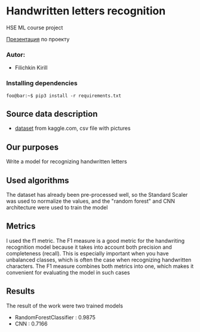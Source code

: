 #  Handwritten letters recognition
HSE ML course project

[Презентация](https://docs.google.com/presentation/d/1_aIhxWSQumb78REf4R8cmY15M6yjEAcA5Mjs5CtLui8/edit#slide=id.p) по проекту

### Autor:
- Filichkin Kirill


### Installing dependencies
```console
foo@bar:~$ pip3 install -r requirements.txt
```

##  Source data description
- [dataset](https://www.kaggle.com/datasets/sachinpatel21/az-handwritten-alphabets-in-csv-format) from kaggle.com, csv file with pictures

## Our purposes
Write a model for recognizing handwritten letters

## Used algorithms

The dataset has already been pre-processed well, so the Standard Scaler was used to normalize the values, and the "random forest" and CNN architecture were used to train the model

## Metrics

I used the f1 metric. The F1 measure is a good metric for the handwriting recognition model because it takes into account both precision and completeness (recall). This is especially important when you have unbalanced classes, which is often the case when recognizing handwritten characters. The F1 measure combines both metrics into one, which makes it convenient for evaluating the model in such cases


## Results
The result of the work were two trained models

- RandomForestClassifier : 0.9875
- CNN : 0.7166

